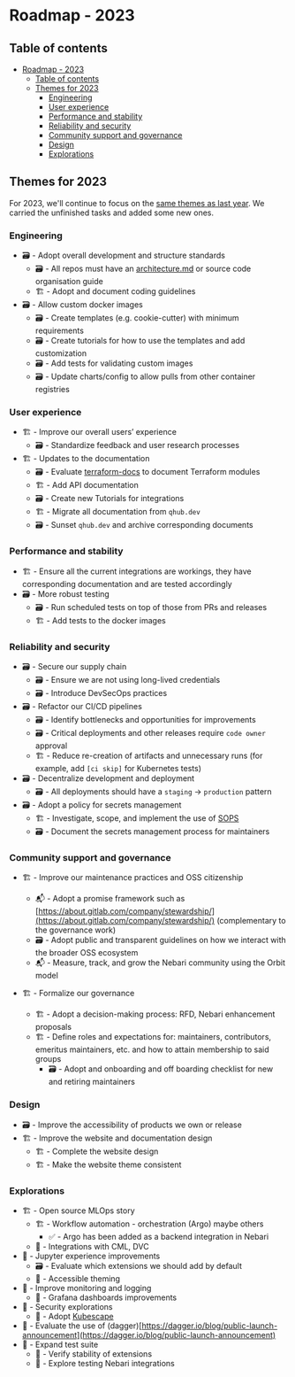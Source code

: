 # Roadmap - 2023

## Table of contents

- [Roadmap - 2023](#roadmap---2023)
  - [Table of contents](#table-of-contents)
  - [Themes for 2023](#themes-for-2022)
    - [Engineering](#engineering)
    - [User experience](#user-experience)
    - [Performance and stability](#performance-and-stability)
    - [Reliability and security](#reliability-and-security)
    - [Community support and governance](#community-support-and-governance)
    - [Design](#design)
    - [Explorations](#explorations)

## Themes for 2023

For 2023, we'll continue to focus on the [same themes as last year](./roadmap_2022.md#themes-for-2022).
We carried the unfinished tasks and added some new ones.

### Engineering

- 🗃 - Adopt overall development and structure standards
  - 🗃 - All repos must have an [architecture.md](http://architecture.md) or source code organisation guide
  - 🏗 - Adopt and document coding guidelines
- 🗃 - Allow custom docker images
    - 🗃 - Create templates (e.g. cookie-cutter) with minimum requirements
    - 🗃 - Create tutorials for how to use the templates and add customization
    - 🗃 - Add tests for validating custom images
    - 🗃 - Update charts/config to allow pulls from other container registries

### User experience

- 🏗️ - Improve our overall users’ experience
  - 🗃 - Standardize feedback and user research processes
- 🏗 - Updates to the documentation
  - 🗃 - Evaluate [terraform-docs](https://terraform-docs.io/) to document Terraform modules
  - 🏗️ - Add API documentation
  - 🗃 - Create new Tutorials for integrations
  - 🏗️ - Migrate all documentation from `qhub.dev`
  - 🗃 - Sunset `qhub.dev` and archive corresponding documents

### Performance and stability

- 🏗️ - Ensure all the current integrations are workings, they have corresponding documentation and are tested accordingly
- 🗃 - More robust testing
  - 🗃 - Run scheduled tests on top of those from PRs and releases
  - 🏗️ - Add tests to the docker images

### Reliability and security

- 🗃 - Secure our supply chain
  - 🗃 - Ensure we are not using long-lived credentials
  - 🗃 - Introduce DevSecOps practices
- 🗃 - Refactor our CI/CD pipelines
  - 🗃 - Identify bottlenecks and opportunities for improvements
  - 🗃 - Critical deployments and other releases require `code owner` approval
  - 🏗️ - Reduce re-creation of artifacts and unnecessary runs (for example, add `[ci skip]` for Kubernetes tests)
- 🗃 - Decentralize development and deployment
  - 🗃 - All deployments should have a `staging` → `production` pattern
- 🗃 - Adopt a policy for secrets management
  - 🏗️ - Investigate, scope, and implement the use of [SOPS](https://github.com/mozilla/sops)
  - 🗃 - Document the secrets management process for maintainers

### Community support and governance

- 🏗 - Improve our maintenance practices and OSS citizenship
  - 📬 - Adopt a promise framework such as [https://about.gitlab.com/company/stewardship/](https://about.gitlab.com/company/stewardship/) (complementary to the governance work)
  - 🗃 - Adopt public and transparent guidelines on how we interact with the broader OSS ecosystem
  - 📬 - Measure, track, and grow the Nebari community using the Orbit model

- 🏗️ - Formalize our governance
  - 🏗️ - Adopt a decision-making process: RFD, Nebari enhancement proposals
  - 🏗️ - Define roles and expectations for: maintainers, contributors, emeritus maintainers, etc. and how to attain membership to said groups
    - 🗃 - Adopt and onboarding and off boarding checklist for new and retiring maintainers

### Design

- 🗃 - Improve the accessibility of products we own or release
- 🏗️ - Improve the website and documentation design
  - 🏗️ - Complete the website design
  - 🏗️ - Make the website theme consistent

### Explorations

- 🏗 - Open source MLOps story
  - 🏗 - Workflow automation - orchestration (Argo) maybe others
    - ✅ - Argo has been added as a backend integration in Nebari
  - 🔮 - Integrations with CML, DVC
- 🔮 - Jupyter experience improvements
  - 🗃 - Evaluate which extensions we should add by default
  - 🔮 - Accessible theming
- 🔮 - Improve monitoring and logging
  - 🔮 - Grafana dashboards improvements
- 🔮 - Security explorations
  - 🔮 - Adopt [Kubescape](https://github.com/armosec/kubescape)
- 🔮 - Evaluate the use of (dagger)[https://dagger.io/blog/public-launch-announcement](https://dagger.io/blog/public-launch-announcement)
- 🔮 - Expand test suite
  - 🔮 - Verify stability of extensions
  - 🔮 - Explore testing Nebari integrations
